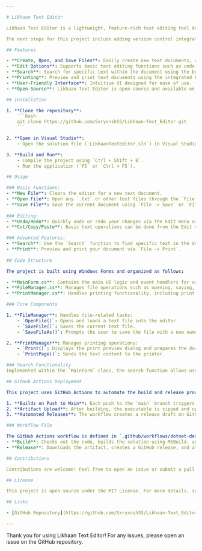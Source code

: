 ```yaml
---

# Likhaan Text Editor

Likhaan Text Editor is a lightweight, feature-rich text editing tool developed using Windows Forms in C#. It provides a simple interface for creating, editing, and managing text files, with essential functionalities like printing, searching, undo/redo, and more.

The next steps for this project include adding version control integration and improving the overall UI/UX for a more seamless user experience.

## Features

- **Create, Open, and Save Files**: Easily create new text documents, open existing files, and save them either directly or with the 'Save As' option.
- **Edit Options**: Supports basic text editing functions such as undo, redo, cut, copy, paste, and select all.
- **Search**: Search for specific text within the document using the built-in search feature.
- **Printing**: Preview and print text documents using the integrated Print Manager.
- **User-Friendly Interface**: Intuitive UI designed for ease of use.
- **Open-Source**: Likhaan Text Editor is open-source and available on GitHub for collaboration and improvements.

## Installation

1. **Clone the repository**:
    ```bash
    git clone https://github.com/SxryxnshS5/Likhaan-Text_Editor.git
    ```

2. **Open in Visual Studio**:
    - Open the solution file (`LikhaanTextEditor.sln`) in Visual Studio.

3. **Build and Run**:
    - Compile the project using `Ctrl + Shift + B`.
    - Run the application (`F5` or `Ctrl + F5`).

## Usage

### Basic Functions:
- **New File**: Clears the editor for a new text document.
- **Open File**: Open any `.txt` or other text files through the `File -> Open` menu.
- **Save File**: Save the current document using `File -> Save` or `File -> Save As`.
  
### Editing:
- **Undo/Redo**: Quickly undo or redo your changes via the Edit menu or using shortcuts (`Ctrl + Z` / `Ctrl + Y`).
- **Cut/Copy/Paste**: Basic text operations can be done from the Edit menu or using the keyboard shortcuts (`Ctrl + X` / `Ctrl + C` / `Ctrl + V`).

### Advanced Features:
- **Search**: Use the `Search` function to find specific text in the document.
- **Print**: Preview and print your document via `File -> Print`.
  
## Code Structure

The project is built using Windows Forms and organized as follows:

- **MainForm.cs**: Contains the main UI logic and event handlers for various menu items like `New`, `Open`, `Save`, `Print`, etc.
- **FileManager.cs**: Manages file operations such as opening, saving, and saving as.
- **PrintManager.cs**: Handles printing functionality, including print preview and actual document printing.

### Core Components

1. **FileManager**: Handles file-related tasks:
    - `OpenFile()`: Opens and loads a text file into the editor.
    - `SaveFile()`: Saves the current text file.
    - `SaveFileAs()`: Prompts the user to save the file with a new name.

2. **PrintManager**: Manages printing operations:
    - `Print()`: Displays the print preview dialog and prepares the document for printing.
    - `PrintPage()`: Sends the text content to the printer.

### Search Functionality
Implemented within the `MainForm` class, the search function allows users to find specific text in the document, using a dialog box to input the search query.

## GitHub Actions Deployment

This project uses GitHub Actions to automate the build and release process:

1. **Builds on Push to Main**: Each push to the `main` branch triggers an automated workflow to build the project.
2. **Artifact Upload**: After building, the executable is zipped and uploaded as an artifact.
3. **Automated Releases**: The workflow creates a release draft on GitHub with the latest build, making it available for download.

### Workflow File

The GitHub Actions workflow is defined in `.github/workflows/dotnet-desktop.yml`. It includes the following jobs:
- **Build**: Checks out the code, builds the solution using MSBuild, and uploads the output as an artifact.
- **Release**: Downloads the artifact, creates a GitHub release, and attaches the executable.

## Contributions

Contributions are welcome! Feel free to open an issue or submit a pull request on GitHub.

## License

This project is open-source under the MIT License. For more details, see the [LICENSE](LICENSE) file.

## Links

- [GitHub Repository](https://github.com/SxryxnshS5/Likhaan-Text_Editor)

---
```


Thank you for using Likhaan Text Editor! For any issues, please open an issue on the GitHub repository.
